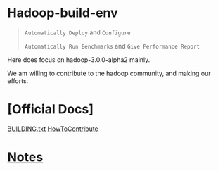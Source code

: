 # Hadoop-build-env
> `Automatically Deploy` and `Configure`
>
>`Automatically Run Benchmarks` and `Give Performance Report`

Here does focus on hadoop-3.0.0-alpha2 mainly.

We am willing to contribute to the hadoop community, and making our efforts.

# [Official Docs]
[BUILDING.txt](https://git-wip-us.apache.org/repos/asf?p=hadoop.git;a=blob;f=BUILDING.txt)
[HowToContribute](https://wiki.apache.org/hadoop/HowToContribute)

# [Notes](./NOTES.md)



